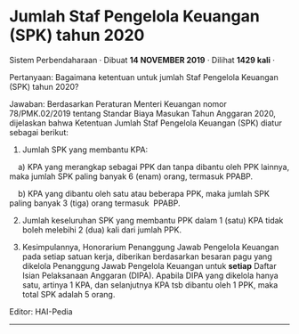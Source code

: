 Jumlah Staf Pengelola Keuangan (SPK) tahun 2020
===============================================

Sistem Perbendaharaan · Dibuat **14 NOVEMBER 2019** · Dilihat **1429 kali** ·

Pertanyaan: Bagaimana ketentuan untuk jumlah Staf Pengelola Keuangan (SPK) tahun 2020?  

  

Jawaban: Berdasarkan Peraturan Menteri Keuangan nomor 78/PMK.02/2019 tentang Standar Biaya Masukan Tahun Anggaran 2020, dijelaskan bahwa Ketentuan Jumlah Staf Pengelola Keuangan (SPK) diatur sebagai berikut:  

1) Jumlah SPK yang membantu KPA:

    a) KPA yang merangkap sebagai PPK dan tanpa dibantu oleh PPK lainnya, maka jumlah SPK paling banyak 6 (enam) orang, termasuk PPABP.

    b) KPA yang dibantu oleh satu atau beberapa PPK, maka jumlah SPK paling banyak 3 (tiga) orang termasuk  PPABP.

2) Jumlah keseluruhan SPK yang membantu PPK dalam 1 (satu) KPA tidak boleh melebihi 2 (dua) kali dari jumlah PPK.

3) Kesimpulannya, Honorarium Penanggung Jawab Pengelola Keuangan pada setiap satuan kerja, diberikan berdasarkan besaran pagu yang dikelola Penanggung Jawab Pengelola Keuangan untuk **setiap** Daftar Isian Pelaksanaan Anggaran (DIPA). Apabila DIPA yang dikelola hanya satu, artinya 1 KPA, dan selanjutnya KPA tsb dibantu oleh 1 PPK, maka total SPK adalah 5 orang.

  

Editor: HAI-Pedia  

  

  
  
  

* * *